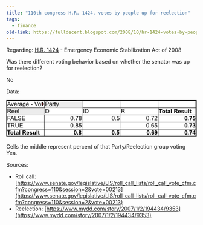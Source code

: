 ```yaml
---
title: "110th congress H.R. 1424, votes by people up for reelection"
tags: 
  - finance	
old-link: https://fulldecent.blogspot.com/2008/10/hr-1424-votes-by-people-up-for.html
---
```


Regarding: [H.R. 1424](https://www.congress.gov/bill/110th-congress/house-bill/1424) - Emergency Economic Stabilization Act of 2008

Was there different voting behavior based on whether the senator was up for reelection?

No

Data:

![H.R. 1424 votes](assets/images/2008-10-01-110th-hr-1424-votes.png)

Cells the middle represent percent of that Party/Reelection group voting Yea.

Sources:

* Roll call: [https://www.senate.gov/legislative/LIS/roll_call_lists/roll_call_vote_cfm.cfm?congress=110&session=2&vote=00213](https://www.senate.gov/legislative/LIS/roll_call_lists/roll_call_vote_cfm.cfm?congress=110&session=2&vote=00213)
* Reelection: [https://www.mydd.com/story/2007/1/2/194434/9353](https://www.mydd.com/story/2007/1/2/194434/9353)